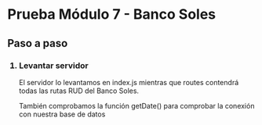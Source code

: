 <h1>Prueba Módulo 7 - Banco Soles</h1>
<h2>Paso a paso</h2>
<ol>
<h3><li>Levantar servidor</li></h3>
<p>El servidor lo levantamos en index.js mientras que routes contendrá todas las rutas RUD del Banco Soles.<p>
<p>También comprobamos la función getDate() para comprobar la conexión con nuestra base de datos</p>
</ol>
